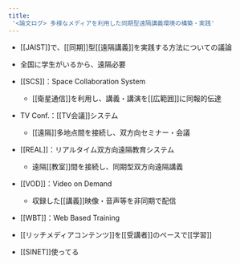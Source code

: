 ```yaml
---
title:
 '<論文ログ> 多様なメディアを利用した同期型遠隔講義環境の構築・実践'
---
```


- [[JAIST]]で、[[同期]]型[[遠隔講義]]を実践する方法についての議論
- 全国に学生がいるから、遠隔必要

- [[SCS]]：Space Collaboration System
    - [[衛星通信]]を利用し、講義・講演を[[広範囲]]に同報的伝達
- TV Conf.：[[TV会議]]システム
    - [[遠隔]]多地点間を接続し、双方向セミナー・会議
- [[REAL]]：リアルタイム双方向遠隔教育システム
    - 遠隔[[教室]]間を接続し、同期型双方向遠隔講義
- [[VOD]]：Video on Demand
    - 収録した[[講義]]映像・音声等を非同期で配信
- [[WBT]]：Web Based Training
- [[リッチメディアコンテンツ]]を[[受講者]]のペースで[[学習]]

- [[SINET]]使ってる

